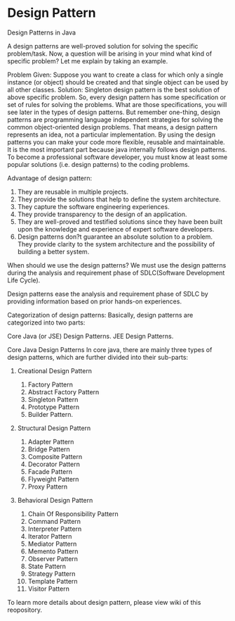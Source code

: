 # Design Pattern
Design Patterns in Java

A design patterns are well-proved solution for solving the specific problem/task.
Now, a question will be arising in your mind what kind of specific problem? Let me explain by taking an example.

Problem Given:
Suppose you want to create a class for which only a single instance (or object) should be created and that single object can be used by all other classes.
Solution:
Singleton design pattern is the best solution of above specific problem. So, every design pattern has some specification or set of rules for solving the problems. What are those specifications, you will see later in the types of design patterns.
But remember one-thing, design patterns are programming language independent strategies for solving the common object-oriented design problems. That means, a design pattern represents an idea, not a particular implementation.
By using the design patterns you can make your code more flexible, reusable and maintainable. It is the most important part because java internally follows design patterns.
To become a professional software developer, you must know at least some popular solutions (i.e. design patterns) to the coding problems.

Advantage of design pattern:
1. They are reusable in multiple projects.
2. They provide the solutions that help to define the system architecture.
3. They capture the software engineering experiences.
4. They provide transparency to the design of an application.
5. They are well-proved and testified solutions since they have been built upon the knowledge and experience of expert software developers.
6. Design patterns don?t guarantee an absolute solution to a problem. They provide clarity to the system architecture and the possibility of building a better system.

When should we use the design patterns?
We must use the design patterns during the analysis and requirement phase of SDLC(Software Development Life Cycle).

Design patterns ease the analysis and requirement phase of SDLC by providing information based on prior hands-on experiences.

Categorization of design patterns:
Basically, design patterns are categorized into two parts:

Core Java (or JSE) Design Patterns.
JEE Design Patterns.

Core Java Design Patterns
In core java, there are mainly three types of design patterns, which are further divided into their sub-parts:
1. Creational Design Pattern
      1. Factory Pattern
      2. Abstract Factory Pattern
      3. Singleton Pattern
      4. Prototype Pattern
      5. Builder Pattern.
      
2. Structural Design Pattern
      1. Adapter Pattern
      2. Bridge Pattern
      3. Composite Pattern
      4. Decorator Pattern
      5. Facade Pattern
      6. Flyweight Pattern
      7. Proxy Pattern
3. Behavioral Design Pattern
      1. Chain Of Responsibility Pattern
      2. Command Pattern
      3. Interpreter Pattern
      4. Iterator Pattern
      5. Mediator Pattern
      6. Memento Pattern
      7. Observer Pattern
      8. State Pattern
      9. Strategy Pattern
      10. Template Pattern
      11. Visitor Pattern
 
 To learn more details about design pattern, please view wiki of this reopository.
